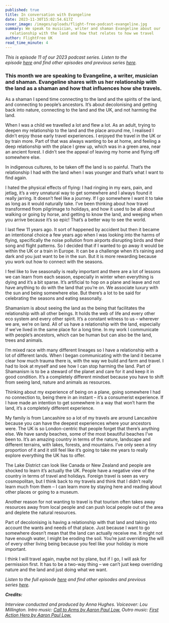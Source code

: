 ```yaml
---
published: true
title: In conversation with Evangeline
date: 2023-11-30T15:02:54.617Z
cover_image: /images/uploads/flight-free-podcast-evangeline.jpg
summary: We speak to musician, writer and shaman Evangeline about our
  relationship with the land and how that relates to how we travel
author: FlightFree UK
read_time_minute: 4
---
```

*T﻿his is episode 11 of our 2023 podcast series. Listen to the episode [here](https://flightfreeuk.podbean.com/e/in-conversation-with-evangeline/) and find other episodes and previous series [here](https://flightfree.co.uk/podcast).*

### This month we are speaking to Evangeline, a writer, musician and shaman. Evangeline shares with us her relationship with the land as a shaman and how that influences how she travels.

As a shaman I spend time connecting to the land and the spirits of the land, and connecting to people’s ancestors. It’s about decolonising and getting back into nature, connecting to the land and the UK, and not harming the land.

When I was a child we travelled a lot and flew a lot. As an adult, trying to deepen my relationship to the land and the place around me, I realised I didn’t enjoy those early travel experiences. I enjoyed the travel in the UK or by train more. Part of that was always wanting to be at home, and feeling a deep relationship with the place I grew up, which was in a green area, near an ancient forest. I didn’t see the appeal of leaving my home and flying off somewhere else. 

In indigenous cultures, to be taken off the land is so painful. That’s the relationship I had with the land when I was younger and that’s what I want to find again.

I hated the physical effects of flying: I had ringing in my ears, pain, and jetlag, it’s a very unnatural way to get somewhere and I always found it really jarring. It doesn’t feel like a journey. If I go somewhere I want it to take as long as it would naturally take. I’ve been thinking about how travel transformed from pilgrimage to holidays, and how it used to be all about walking or going by horse, and getting to know the land, and weeping when you arrive because it’s so epic! That’s a better way to see the world.

I last flew 11 years ago. It sort of happened by accident but then it became an intentional choice a few years ago when I was looking into the harms of flying, specifically the noise pollution from airports disrupting birds and their song and flight patterns. So I decided that if I wanted to go away it would be within the UK or a train in Europe. It can be a challenge when it’s raining and dark and you just want to be in the sun. But it is more rewarding because you work out how to connect with the seasons.

I feel like to live seasonally is really important and there are a lot of lessons we can learn from each season, especially in winter when everything is dying and it’s a bit sparse. It’s artificial to hop on a plane and leave and not have anything to do with the land that you’re on. We associate luxury with the sun and being somewhere else. But there’s a lot to be said for celebrating the seasons and eating seasonally.

Shamanism is about seeing the land as the being that facilitates the relationship with all other beings. It holds the web of life and every other eco system and every other spirit. It’s a constant witness to us – wherever we are, we’re on land. All of us have a relationship with the land, especially if we’ve lived in the same place for a long time. In my work I communicate with people’s ancestors, which can be human but can also be the land, trees and animals. 

I’m mixed race with many different lineages so I have a relationship with a lot of different lands. When I began communicating with the land it became clear how much trauma there is, with the way we build and farm and travel. I had to look at myself and see how I can stop harming the land. Part of Shamanism is to be a steward of the planet and care for it and keep it in good condition. It’s a completely different mindset because you have to shift from seeing land, nature and animals as resources.

Thinking about my experience of being on a plane, going somewhere I had no connection to, being there in an instant – it’s a consumerist experience. If I have made an intention to get somewhere in a way that won’t harm the land, it’s a completely different experience.

My family is from Lancashire so a lot of my travels are around Lancashire because you can have the deepest experiences where your ancestors were. The UK is so London-centric that people forget that there’s anything else. We have sandy beaches, some of the most beautiful beaches I’ve been to. It’s an amazing country in terms of the nature, landscape and different terrains, with lakes, forests, and mountains. I’ve only seen a tiny proportion of it and it still feel like it’s going to take me years to really explore everything the UK has to offer. 

The Lake District can look like Canada or New Zealand and people are shocked to learn it’s actually the UK. People have a negative view of the country in terms of travel and holidays. Foreign travel is seen as very cosmopolitan, but I think back to my travels and think that I didn’t really learn much from them – I can learn more by staying here and reading about other places or going to a museum. 

Another reason for not wanting to travel is that tourism often takes away resources away from local people and can push local people out of the area and deplete the natural resources.

Part of decolonising is having a relationship with that land and taking into account the wants and needs of that place. Just because I want to go somewhere doesn’t mean that the land can actually receive me. It might not have enough water, I might be eroding the soil. You’re just overriding the will of every other living being because you feel like your holiday is more important. 

I think I will travel again, maybe not by plane, but if I go, I will ask for permission first. It has to be a two-way thing – we can’t just keep overriding nature and the land and just doing what we want.

*L﻿isten to the full episode [here](https://flightfreeuk.podbean.com/e/in-conversation-with-evangeline/) and find other episodes and previous series [here](https://flightfree.co.uk/podcast).*

***Credits:***

*Interview conducted and produced by Anna Hughes. Voiceover: Lou Millington. Intro music:* [](https://uppbeat.io/t/dan-barton/the-executive-lounge)*[Call to Arms by Aaron Paul Low.](https://uppbeat.io/t/aaron-paul-low/call-to-arms) Outro music: [First Action Hero by Aaron Paul Low.](https://uppbeat.io/t/aaron-paul-low/first-action-hero)*